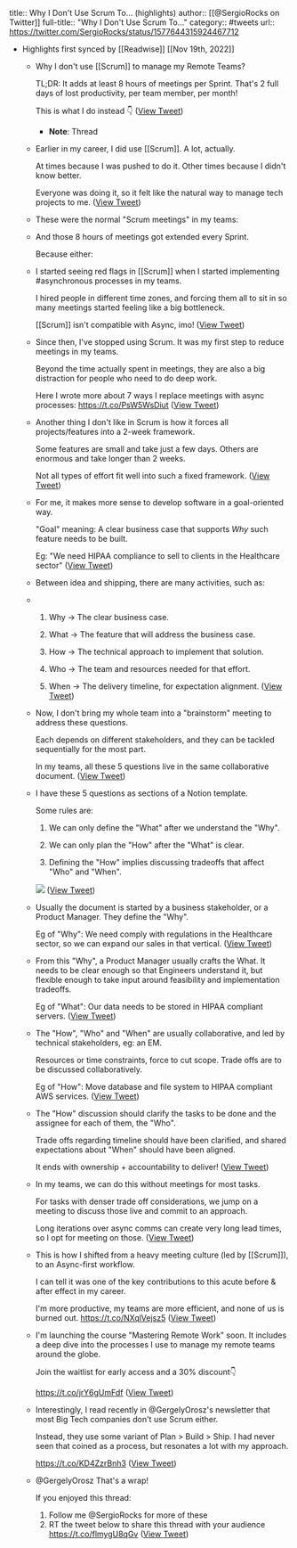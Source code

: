 title:: Why I Don't Use Scrum To... (highlights)
author:: [[@SergioRocks on Twitter]]
full-title:: "Why I Don't Use Scrum To..."
category:: #tweets
url:: https://twitter.com/SergioRocks/status/1577644315924467712

- Highlights first synced by [[Readwise]] [[Nov 19th, 2022]]
	- Why I don't use [[Scrum]] to manage my Remote Teams?
	  
	  TL;DR: It adds at least 8 hours of meetings per Sprint. That's 2 full days of lost productivity, per team member, per month!
	  
	  This is what I do instead 👇 ([View Tweet](https://twitter.com/SergioRocks/status/1577644315924467712))
		- **Note**: Thread
	- Earlier in my career, I did use [[Scrum]]. A lot, actually.
	  
	  At times because I was pushed to do it. Other times because I didn't know better.
	  
	  Everyone was doing it, so it felt like the natural way to manage tech projects to me. ([View Tweet](https://twitter.com/SergioRocks/status/1577644324573126659))
	- These were the normal "Scrum meetings" in my teams:
	- And those 8 hours of meetings got extended every Sprint.
	  
	  Because either:
	- I started seeing red flags in [[Scrum]] when I started implementing #asynchronous processes in my teams.
	  
	  I hired people in different time zones, and forcing them all to sit in so many meetings started feeling like a big bottleneck.
	  
	  [[Scrum]] isn't compatible with Async, imo! ([View Tweet](https://twitter.com/SergioRocks/status/1577644333297188869))
	- Since then, I've stopped using Scrum. It was my first step to reduce meetings in my teams.
	  
	  Beyond the time actually spent in meetings, they are also a big distraction for people who need to do deep work.
	  
	  Here I wrote more about 7 ways I replace meetings with async processes: https://t.co/PsW5WsDiut ([View Tweet](https://twitter.com/SergioRocks/status/1577644336417832965))
	- Another thing I don't like in Scrum is how it forces all projects/features into a 2-week framework.
	  
	  Some features are small and take just a few days. Others are enormous and take longer than 2 weeks.
	  
	  Not all types of effort fit well into such a fixed framework. ([View Tweet](https://twitter.com/SergioRocks/status/1577644338686853120))
	- For me, it makes more sense to develop software in a goal-oriented way.
	  
	  "Goal" meaning: A clear business case that supports *Why* such feature needs to be built.
	  
	  Eg: "We need HIPAA compliance to sell to clients in the Healthcare sector" ([View Tweet](https://twitter.com/SergioRocks/status/1577644341308362752))
	- Between idea and shipping, there are many activities, such as:
	- 1. Why -> The clear business case.
	  
	  2. What -> The feature that will address the business case.
	  
	  3. How -> The technical approach to implement that solution.
	  
	  4. Who -> The team and resources needed for that effort.
	  
	  5. When -> The delivery timeline, for expectation alignment. ([View Tweet](https://twitter.com/SergioRocks/status/1577644352880496643))
	- Now, I don't bring my whole team into a "brainstorm" meeting to address these questions.
	  
	  Each depends on different stakeholders, and they can be tackled sequentially for the most part.
	  
	  In my teams, all these 5 questions live in the same collaborative document. ([View Tweet](https://twitter.com/SergioRocks/status/1577644355116056576))
	- I have these 5 questions as sections of a Notion template.
	  
	  Some rules are:
	  
	  1. We can only define the "What" after we understand the "Why".
	  
	  2. We can only plan the "How" after the "What" is clear.
	  
	  3. Defining the "How" implies discussing tradeoffs that affect "Who" and "When". 
	  
	  ![](https://pbs.twimg.com/media/FeTrL6hXkAA1Og-.jpg) ([View Tweet](https://twitter.com/SergioRocks/status/1577644365018796036))
	- Usually the document is started by a business stakeholder, or a Product Manager. They define the "Why".
	  
	  Eg of "Why": We need comply with regulations in the Healthcare sector, so we can expand our sales in that vertical. ([View Tweet](https://twitter.com/SergioRocks/status/1577644367573143554))
	- From this "Why", a Product Manager usually crafts the What. It needs to be clear enough so that Engineers understand it, but flexible enough to take input around feasibility and implementation tradeoffs.
	  
	  Eg of "What": Our data needs to be stored in HIPAA compliant servers. ([View Tweet](https://twitter.com/SergioRocks/status/1577644370014208002))
	- The "How", "Who" and "When" are usually collaborative, and led by technical stakeholders, eg: an EM.
	  
	  Resources or time constraints, force to cut scope. Trade offs are to be discussed collaboratively.
	  
	  Eg of "How": Move database and file system to HIPAA compliant AWS services. ([View Tweet](https://twitter.com/SergioRocks/status/1577644372010622983))
	- The "How" discussion should clarify the tasks to be done and the assignee for each of them, the "Who".
	  
	  Trade offs regarding timeline should have been clarified, and shared expectations about "When" should have been aligned.
	  
	  It ends with ownership + accountability to deliver! ([View Tweet](https://twitter.com/SergioRocks/status/1577644374028161024))
	- In my teams, we can do this without meetings for most tasks.
	  
	  For tasks with denser trade off considerations, we jump on a meeting to discuss those live and commit to an approach.
	  
	  Long iterations over async comms can create very long lead times, so I opt for meeting on those. ([View Tweet](https://twitter.com/SergioRocks/status/1577644375965835266))
	- This is how I shifted from a heavy meeting culture (led by [[Scrum]]), to an Async-first workflow.
	  
	  I can tell it was one of the key contributions to this acute before & after effect in my career.
	  
	  I'm more productive, my teams are more efficient, and none of us is burned out. https://t.co/NXqlVejsz5 ([View Tweet](https://twitter.com/SergioRocks/status/1577644378117611521))
	- I'm launching the course "Mastering Remote Work" soon. It includes a deep dive into the processes I use to manage my remote teams around the globe. 
	  
	  Join the waitlist for early access and a 30% discount👇
	  
	  https://t.co/jrY6gUmFdf ([View Tweet](https://twitter.com/SergioRocks/status/1577644381015777282))
	- Interestingly, I read recently in @GergelyOrosz's newsletter that most Big Tech companies don't use Scrum either.
	  
	  Instead, they use some variant of Plan > Build > Ship. I had never seen that coined as a process, but resonates a lot with my approach.
	  
	  https://t.co/KD4ZzrBnh3 ([View Tweet](https://twitter.com/SergioRocks/status/1577644383020765185))
	- @GergelyOrosz That's a wrap!
	  
	  If you enjoyed this thread:
	  
	  1. Follow me @SergioRocks for more of these
	  2. RT the tweet below to share this thread with your audience https://t.co/flmygU8qGv ([View Tweet](https://twitter.com/SergioRocks/status/1577644385679953924))